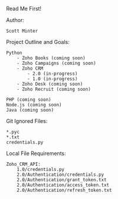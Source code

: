 Read Me First!

Author:

    Scott Minter

Project Outline and Goals:

    Python
        - Zoho Books (coming soon)
        - Zoho Campaigns (coming soon)
        - Zoho CRM
            - 2.0 (in-progress)
            - 1.0 (in-progress)
        - Zoho Desk (coming soon)
        - Zoho Recruit (coming soon)
    
    PHP (coming soon)
    Node.js (coming soon)
    Java (coming soon)

Git Ignored Files:

    *.pyc
    *.txt
    credentials.py

Local File Requirements:

    Zoho_CRM_API:
        1.0/credentials.py
        2.0/Authentication/credentials.py
        2.0/Authentication/grant_token.txt
        2.0/Authentication/access_token.txt
        2.0/Authentication/refresh_token.txt
